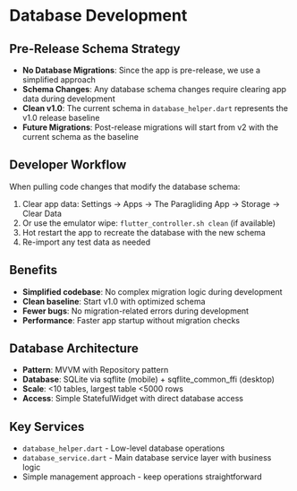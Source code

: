 # Database Development

## Pre-Release Schema Strategy

- **No Database Migrations**: Since the app is pre-release, we use a simplified approach
- **Schema Changes**: Any database schema changes require clearing app data during development
- **Clean v1.0**: The current schema in `database_helper.dart` represents the v1.0 release baseline
- **Future Migrations**: Post-release migrations will start from v2 with the current schema as the baseline

## Developer Workflow

When pulling code changes that modify the database schema:
1. Clear app data: Settings → Apps → The Paragliding App → Storage → Clear Data
2. Or use the emulator wipe: `flutter_controller.sh clean` (if available)
3. Hot restart the app to recreate the database with the new schema
4. Re-import any test data as needed

## Benefits

- **Simplified codebase**: No complex migration logic during development
- **Clean baseline**: Start v1.0 with optimized schema
- **Fewer bugs**: No migration-related errors during development
- **Performance**: Faster app startup without migration checks

## Database Architecture

- **Pattern**: MVVM with Repository pattern
- **Database**: SQLite via sqflite (mobile) + sqflite_common_ffi (desktop)
- **Scale**: <10 tables, largest table <5000 rows
- **Access**: Simple StatefulWidget with direct database access

## Key Services

- `database_helper.dart` - Low-level database operations
- `database_service.dart` - Main database service layer with business logic
- Simple management approach - keep operations straightforward